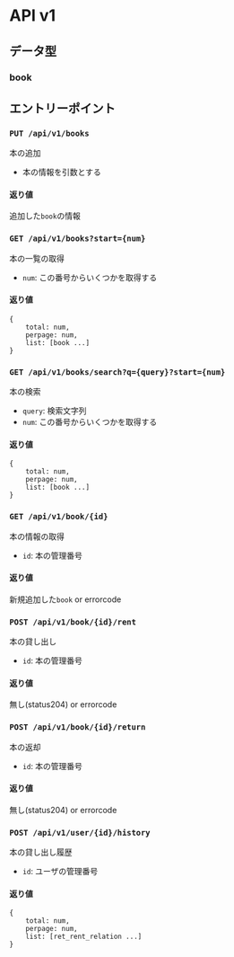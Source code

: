# API v1
## データ型
### book

## エントリーポイント
### `PUT /api/v1/books`
本の追加
- 本の情報を引数とする
#### 返り値
追加した`book`の情報

### `GET /api/v1/books?start={num}`
本の一覧の取得
- `num`: この番号からいくつかを取得する
#### 返り値
```
{
    total: num,
    perpage: num,
    list: [book ...]
}
```

### `GET /api/v1/books/search?q={query}?start={num}`
本の検索 
- `query`: 検索文字列
- `num`: この番号からいくつかを取得する
#### 返り値
```
{
    total: num,
    perpage: num,
    list: [book ...]
}
```

### `GET /api/v1/book/{id}`
本の情報の取得
- `id`: 本の管理番号
#### 返り値
新規追加した`book` or errorcode

### `POST /api/v1/book/{id}/rent`
本の貸し出し
- `id`: 本の管理番号
#### 返り値
無し(status204) or errorcode
### `POST /api/v1/book/{id}/return`
本の返却
- `id`: 本の管理番号
#### 返り値
無し(status204) or errorcode
### `POST /api/v1/user/{id}/history`
本の貸し出し履歴
- `id`: ユーザの管理番号
#### 返り値
```
{
    total: num,
    perpage: num,
    list: [ret_rent_relation ...]
}
```
